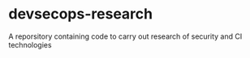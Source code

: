 # devsecops-research
A reporsitory containing code to carry out research of security and CI technologies
